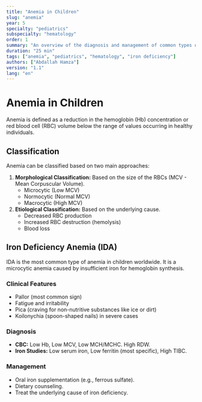 ```yaml
---
title: "Anemia in Children"
slug: "anemia"
year: 5
specialty: "pediatrics"
subspecialty: "hematology"
order: 1
summary: "An overview of the diagnosis and management of common types of anemia in pediatric patients."
duration: "25 min"
tags: ["anemia", "pediatrics", "hematology", "iron deficiency"]
authors: ["Abdallah Hamza"]
version: "1.1"
lang: "en"
---
```


# Anemia in Children

Anemia is defined as a reduction in the hemoglobin (Hb) concentration or red blood cell (RBC) volume below the range of values occurring in healthy individuals.

<a id="classification"></a>
## Classification

Anemia can be classified based on two main approaches:
1.  **Morphological Classification:** Based on the size of the RBCs (MCV - Mean Corpuscular Volume).
    -   Microcytic (Low MCV)
    -   Normocytic (Normal MCV)
    -   Macrocytic (High MCV)
2.  **Etiological Classification:** Based on the underlying cause.
    -   Decreased RBC production
    -   Increased RBC destruction (hemolysis)
    -   Blood loss

<a id="iron-deficiency"></a>
## Iron Deficiency Anemia (IDA)

IDA is the most common type of anemia in children worldwide. It is a microcytic anemia caused by insufficient iron for hemoglobin synthesis.

### Clinical Features
-   Pallor (most common sign)
-   Fatigue and irritability
-   Pica (craving for non-nutritive substances like ice or dirt)
-   Koilonychia (spoon-shaped nails) in severe cases

### Diagnosis
-   **CBC:** Low Hb, Low MCV, Low MCH/MCHC. High RDW.
-   **Iron Studies:** Low serum iron, Low ferritin (most specific), High TIBC.

### Management
-   Oral iron supplementation (e.g., ferrous sulfate).
-   Dietary counseling.
-   Treat the underlying cause of iron deficiency.

